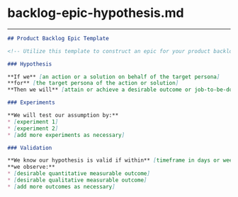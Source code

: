 # backlog-epic-hypothesis.md
<!-- 
## Description:
This template is crafted to facilitate the creation of epics for a product backlog, inspired partly by Tim Herbig's hypothesis framework. It provides a structured approach to articulate assumptions about new features, products, or services. By clearly outlining the action or solution for target beneficiaries, the expected outcomes, and the methodology for testing and validation, teams can better navigate the uncertainty inherent in product development.

## Usage Note:
Before using this template in a Generative AI session, ensure the session has been preloaded with context on:
    - The specific action or solution being proposed.
    - The target beneficiaries of this action or solution.
    - The expected desirable outcomes or jobs-to-be-done for the beneficiaries.
    - Ideas for potential experiments to test the hypothesis.
    - Criteria for validating the hypothesis, including both quantitative and qualitative measures.

## Instructions:
1. Confirm the session includes the necessary context as outlined above.
2. Use the following prompt to facilitate the creation of the epic hypothesis:

"Based on the context provided, please create an epic for the product backlog in the style of a Tim Herbig hypothesis using the following Epic Hypothesis Template, rendered as Markdown in a Code Block."

## Attribution:
Created by Dean Peters, March 14, 2024, inspired in part by Tim HErbig's Lean UX Hypothesis Statement.

## Licensing:
This document and its template are licensed under the MIT License. It permits free use, modification, and distribution, with proper attribution to the original creator.

Date: March 14, 2024
-->
---
```markdown
## Product Backlog Epic Template

<!-- Utilize this template to construct an epic for your product backlog, guided by Tim Herbig's lean UX hypothesis approach -->

### Hypothesis

**If we** [an action or a solution on behalf of the target persona]
**for** [the target persona of the action or solution]
**Then we will** [attain or achieve a desirable outcome or job-to-be-done for the target persona].

### Experiments

**We will test our assumption by:**
* [experiment 1]
* [experiment 2]
* [add more experiments as necessary]

### Validation

**We know our hypothesis is valid if within** [timeframe in days or weeks]
**we observe:**
* [desirable quantitative measurable outcome]
* [desirable qualitative measurable outcome]
* [add more outcomes as necessary]
